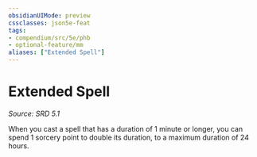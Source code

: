 ```yaml
---
obsidianUIMode: preview
cssclasses: json5e-feat
tags:
- compendium/src/5e/phb
- optional-feature/mm
aliases: ["Extended Spell"]
---
```

# Extended Spell
*Source: SRD 5.1*  

When you cast a spell that has a duration of 1 minute or longer, you can spend 1 sorcery point to double its duration, to a maximum duration of 24 hours.